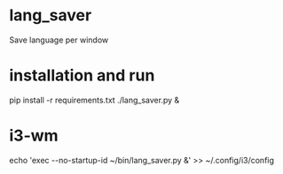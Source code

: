 # lang_saver
Save language per window 


# installation and run
pip install -r requirements.txt
./lang_saver.py &

# i3-wm
echo 'exec --no-startup-id ~/bin/lang_saver.py &' >> ~/.config/i3/config

